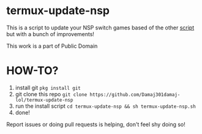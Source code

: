# termux-update-nsp
This is a script to update your NSP switch games based of the other [script](https://gist.github.com/Vixeliz/62bdbfa081a7716c3b71b30c101f2912) but with a bunch of improvements!

This work is a part of Public Domain

# HOW-TO?
1) install git `pkg install git`
2) git clone this repo `git clone https://github.com/Damaj301damaj-lol/termux-update-nsp`
3) run the install script `cd termux-update-nsp && sh termux-update-nsp.sh`
4) done!

Report issues or doing pull requests is helping, don't feel shy doing so!
